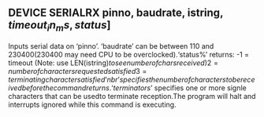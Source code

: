 ## DEVICE SERIALRX pinno, baudrate, istring$, timeout_in_ms, status% [,nbr] [,terminators$]

Inputs serial data on ‘pinno’. ‘baudrate’ can be between 110 and 230400(230400 may need CPU to be overclocked).‘status%’ returns: -1 = timeout (Note: use LEN(istring$) to see number of chars received) 2 = number of characters requested satisfied 3 = terminating character satisfied‘nbr’ specifies the number of characters to be received before the commandreturns. ‘terminators$’ specifies one or more signle characters that can be usedto terminate reception.The program will halt and interrupts ignored while this command is executing.
